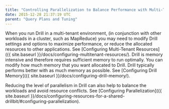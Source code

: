 ```yaml
---
title: "Controlling Parallelization to Balance Performance with Multi-Tenancy"
date: 2015-12-28 21:37:19 UTC
parent: "Query Plans and Tuning"
--- 
```


When you run Drill in a multi-tenant environment, (in conjunction with other workloads in a cluster, such as MapReduce) you may need to modify Drill settings and options to maximize performance, or reduce the allocated resources to other applications. See [Configuring Multi-Tenant Resources]({{ site.baseurl }}/docs/configuring-multitenant-resources/).
Drill is memory intensive and therefore requires sufficient memory to run optimally. You can modify how much memory that you want allocated to Drill. Drill typically performs better with as much memory as possible. See [Configuring Drill Memory]({{ site.baseurl }}/docs/configuring-drill-memory/).
 
Reducing the level of parallelism in Drill can also help to balance the workloads and avoid resource conflicts. See [Configuring Parallelization]({{ site.baseurl }}/docs/configuring-resources-for-a-shared-drillbit/#configuring-parallelization).

